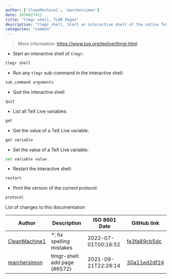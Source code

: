 ```yaml
---
author: ['CleanMachine1', 'marchersimon']
date: 1656627412
title: "tlmgr shell, TLDR Pages"
description: "tlmgr shell, Start an interactive shell of the native TeX Live manager."
categories: "common"
---
```

> More information: <https://www.tug.org/texlive/tlmgr.html>.

- Start an interactive shell of `tlmgr`:

```bash
tlmgr shell
```

- Run any `tlmgr` sub-command in the interactive shell:

```bash
sub_command arguments
```

- Quit the interactive shell:

```bash
quit
```

- List all TeX Live variables:

```bash
get
```

- Get the value of a TeX Live variable:

```bash
get variable
```

- Set the value of a TeX Live variable:

```bash
set variable value
```

- Restart the interactive shell:

```bash
restart
```

- Print the version of the current protocol:

```bash
protocol
```
List of changes to this documentation


Author | Description | ISO 8601 Date | GitHub link
------|-----|-----|-----
[CleanMachine1](mailto:78213164+CleanMachine1@users.noreply.github.com) | *: fix spelling mistakes | 2022-07-01T00:16:52 | [fe3fa89cb5dc](https://github.com/tldr-pages/tldr/commit/fe3fa89cb5dcd33fed00c70a5d789006a425068e)
[marchersimon](mailto:50295997+marchersimon@users.noreply.github.com) | tlmgr-shell: add page (#6572) | 2021-09-21T22:28:14 | [30a11ed2df24](https://github.com/tldr-pages/tldr/commit/30a11ed2df246992eb42a23c2413953eb33f13f1)

